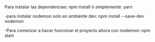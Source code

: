 Para instalar las dependencias:
npm install
ó simplemente:
yarn

-para instalar nodemon solo en ambiente dev: npm install --save-dev nodemon

-Para comenzar a hacer funcionar el proyecto ahora con nodemon: npm start